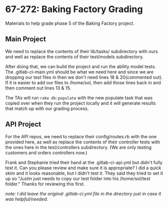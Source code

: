 67-272: Baking Factory Grading
===
Materials to help grade phase 5 of the Baking Factory project.  

Main Project
---
We need to replace the contents of their lib/tasks/ subdirectory with ours and well as replace the contents of their test/models subdirectory.

After doing that, we can build the project and run the ability model tests.  The .gitlab-ci-main.yml should be what we need here and since we are dropping our test files in then we don't need lines 18 & 20(commented out).  If it is easier to add our files to /home/sol, then add those lines back in and then comment out lines 13 & 15.

The TAs will run `rake db:populate` with the new populate task that was copied over when they run the project locally and it will generate results that match up with our grading process.


API Project
---
For the API repos, we need to replace their config/routes.rb with the one provided here, as well as replace the contents of their controller tests with the ones here in the test/controllers subdirectory. (We are only testing customers and orders controllers now.)

Frank and Stephanie tried their hand at the .gitlab-ci-api.yml but didn't fully test it.  Can you please review and make sure it is appropriate?  I did a quick skim and it looks reasonable, but I didn't test it.  They said they tried to set it up so "Justin just needs to copy our test folder into his /home/sol/test folder."  Thanks for reviewing this first.

_note: I did leave the original .gitlab-ci.yml file in the directory just in case it was helpful/needed._

